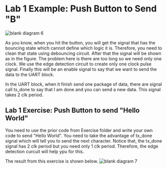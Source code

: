 # Lab 1 Example: Push Button to Send "B" 

![blank diagram 6](https://user-images.githubusercontent.com/9088660/51425172-21df2180-1c0b-11e9-8234-7b4afa74a572.png)

As you know, when you hit the button, you will get the signal that has the bouncing state which cannot define which logic it is. Therefore, you need to clean that state using debouncing circuit. After that the signal will be shown as in the figure. The problem here is there are too long so we need only one clock. We use the edge detection circuit to create only one clock pulse signal. Finally this will be an enable signal to say that we want to send the data to the UART block. 

In the UART block, when it finish send one package of data, there are signal call tx_done to say that I am done and you can send a new data. This signal takes 2 clk period. 

## Lab 1 Exercise: Push Button to send "Hello World"
You need to use the prior code from Exercise folder and write your own code to send "Hello World". You need to take the advantage of tx_done signal which will tell you to send the next character. Notice that, the tx_done signal has 2 clk period but you need only 1 clk period. Therefore, the edge detection curcuit will help ypu for this. 

The result from this exercise is shown below. 
![blank diagram 7](https://user-images.githubusercontent.com/9088660/51425575-6b7e3b00-1c10-11e9-9b06-2f2db6bd6379.png)
